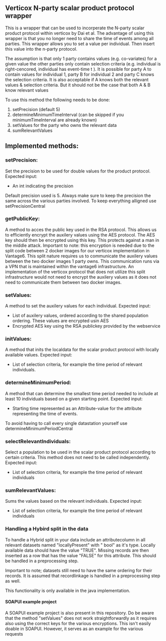 ## Verticox N-party scalar product protocol wrapper

This is a wrapper that can be used to incorperate the N-party scalar product protocol within verticox by Dai et al. The
advantage of using this wrapper is that you no longer need to share the time of events among all parties. This wrapper
allows you to set a value per individual. Then insert this value into the n-party protocol.

The assumption is that only 1 party contains values (e.g. co-variates) for a given value the other parties only contain
selection criteria (e.g. individual is right-cencored, individual has event-time t ). It is possible for party A to
contain values for individual 1, party B for individual 2 and party C knows the selection criteria. It is also
acceptable if A knows both the relevant values & selection criteria. But it should not be the case that both A & B know
relevant values

To use this method the following needs to be done:

1) setPrecision (default 5)
2) determineMinimumTimeInterval (can be skipped if you minimumTimeInterval are already known)
3) setValues for the party who owns the relevant data
4) sumRelevantValues

## Implemented methods:

### setPrecision:

Set the precision to be used for double values for the product protocol. Expected input:

- An int indicating the precision

Default precision used is 5. Always make sure to keep the precision the same across the various parties involved. To
keep everything alligned use setPrecisionCentral

### getPublicKey:

A method to acces the public key used in the RSA protocol. This allows us to efficiently encrypt the auxilery values
using the AES protocol. The AES key should then be encrypted using this key. This protects against a man in the middle
attack. Important to note: this encryption is needed due to the split code between 2 docker images for our verticox
implementation in Vantage6. This split nature requires us to communicate the auxilery values between the two docker
images 1 party owns. This communication runs via a VPN that is maintained within the vantage6 infrastructure. An
implementation of the verticox protocol that does not utilize this split infrastructure would not need to encrypt the
auxilery values as it does not need to communicate them between two docker images.

### setValues:

A method to set the auxilery values for each individual. Expected input:

- List of auxilery values, ordered according to the shared population ordering. These values are encrypted usin AES
- Encrypted AES key using the RSA publickey provided by the webservice

### initValues:

A method that inits the localdata for the scalar product protocol with locally available values. Expected input:

- List of selection criteria, for example the time period of relevant individuals.

### determineMinimumPeriod:

A method that can determine the smallest time period needed to include at least 10 individuals based on a given starting
point. Expected input:

- Starting time represented as an Attribute-value for the attribute representing the time of events.

To avoid having to call every single datastation yourself use determineMinimumPeriodCentral

### selectRelevantIndividuals:

Select a population to be used in the scalar product protocol according to certain criteria. This method does not need
to be called independently. Expected input:

- List of selection criteria, for example the time period of relevant individuals

### sumRelevantValues:

Sums the values based on the relevant individuals. Expected input:

- List of selection criteria, for example the time period of relevant individuals

### Handling a Hybird split in the data

To handle a Hybrid split in your data include an attributecolumn in all relevant datasets named "locallyPresent" with "
bool" as it's type. Locally available data should have the value "TRUE". Missing records are then inserted as a row that
has the value "FALSE" for this attribute. This should be handled in a preprocessing step.

Important to note; datasets still need to have the same ordering for their records. It is assumed that recordlinkage is
handled in a preprocessing step as well.

This functionality is only available in the java implementation.

#### SOAPUI example project
A SOAPUI example project is also present in this repository.
Do be aware that the method "setValues" does not work straightforwardly as it requires also using the correct keys for the various encryptions. This isn't easily doable in SOAPUI.
However, it serves as an example for the various requests